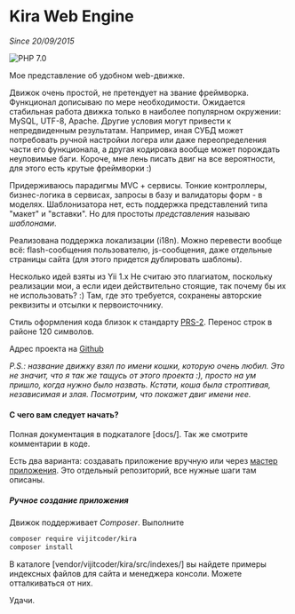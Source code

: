 # Kira Web Engine
*Since 20/09/2015*

![PHP 7.0](https://img.shields.io/badge/PHP%207-%3E%3D7.0-blue.svg)

Мое представление об удобном web-движке.

Движок очень простой, не претендует на звание фреймворка. Функционал дописываю по мере необходимости. Ожидается стабильная работа движка только в наиболее популярном окружении: MySQL, UTF-8, Apache. Другие условия могут привести к непредвиденным результатам. Например, иная СУБД может потребовать ручной настройки логера или даже переопределения части его функционала, а другая кодировка вообще может порождать неуловимые баги. Короче, мне лень писать двиг на все вероятности, для этого есть крутые фреймворки :)

Придерживаюсь парадигмы MVC + сервисы. Тонкие контроллеры, бизнес-логика в сервисах, запросы в базу и валидаторы форм - в моделях. Шаблонизатора нет, есть поддержка представлений типа "макет" и "вставки". Но для простоты *представления* называю *шаблонами*.

Реализована поддержка локализации (i18n). Можно перевести вообще всё: flash-сообщения пользователю, js-сообщения, даже отдельные страницы сайта (для этого придется дублировать шаблоны).

Несколько идей взяты из Yii 1.x Не считаю это плагиатом, поскольку реализации мои, а если идеи действительно стоящие, так почему бы их не использовать? :) Там, где это требуется, сохранены авторские реквизиты и отсылки к первоисточнику.

Стиль оформления кода близок к стандарту [PRS-2](https://github.com/php-fig/fig-standards/blob/master/accepted/PSR-2-coding-style-guide.md). Перенос строк в районе 120 символов.

Адрес проекта на [Github](https://github.com/VijitCoder/Kira)

*P.S.: название движку взял по имени кошки, которую очень любил. Это не значит, что я так же тащусь от этого проекта :), просто на ум пришло, когда нужно было назвать. Кстати, коша была строптивая, независимая и злая. Посмотрим, что покажет двиг имени нее.*

#### С чего вам следует начать?

Полная документация в подкаталоге [docs/]. Так же смотрите комментарии в коде.

Есть два варианта: создавать приложение вручную или через [мастер приложения](https://github.com/VijitCoder/kira_app_master). Это отдельный репозиторий, все нужные шаги там описаны.

##### Ручное создание приложения

Движок поддерживает *Composer*. Выполните

```sh
composer require vijitcoder/kira
composer install
```

В каталоге [vendor/vijitcoder/kira/src/indexes/] вы найдете примеры индексных файлов для сайта и менеджера консоли. Можете отталкиваться от них.

Удачи.
